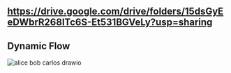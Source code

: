 ## https://drive.google.com/drive/folders/15dsGyEeDWbrR268lTc6S-Et531BGVeLy?usp=sharing
## Dynamic Flow
![alice bob carlos drawio](https://github.com/user-attachments/assets/b656db96-39d7-4428-859f-ce014e5995da)

